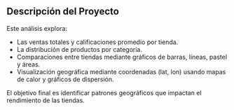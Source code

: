## Descripción del Proyecto

Este análisis explora:

- Las ventas totales y calificaciones promedio por tienda.
- La distribución de productos por categoría.
- Comparaciones entre tiendas mediante gráficos de barras, líneas, pastel y áreas.
- Visualización geográfica mediante coordenadas (lat, lon) usando mapas de calor y gráficos de dispersión.

El objetivo final es identificar patrones geográficos que impactan el rendimiento de las tiendas.